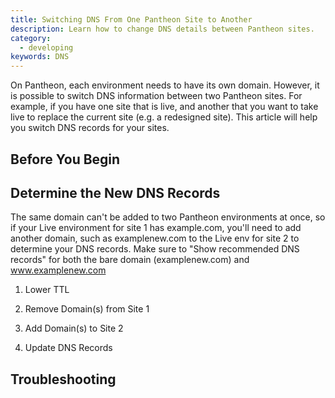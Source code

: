 ```yaml
---
title: Switching DNS From One Pantheon Site to Another
description: Learn how to change DNS details between Pantheon sites.
category:
  - developing
keywords: DNS
---
```

On Pantheon, each environment needs to have its own domain. However, it is possible to switch DNS information between two Pantheon sites. For example, if you have one site that is live, and another that you want to take live to replace the current site (e.g. a redesigned site). This article will help you switch DNS records for your sites.

## Before You Begin


## Determine the New DNS Records
The same domain can't be added to two Pantheon environments at once, so if your Live environment for site 1 has example.com, you'll need to add another domain, such as examplenew.com to the Live env for site 2 to determine your DNS records. Make sure to "Show recommended DNS records" for both the bare domain (examplenew.com) and www.examplenew.com

1. Lower TTL

2. Remove Domain(s) from Site 1

3. Add Domain(s) to Site 2

4. Update DNS Records


## Troubleshooting
